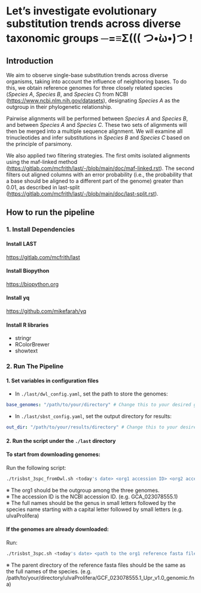 # Let’s investigate evolutionary substitution trends across diverse taxonomic groups ─=≡Σ((( つ•̀ω•́)つ !

## Introduction
We aim to observe single-base substitution trends across diverse organisms, taking into account the influence of neighboring bases. To do this, we obtain reference genomes for three closely related species (_Species A_, _Species B_, and _Species C_) from NCBI (https://www.ncbi.nlm.nih.gov/datasets), designating _Species A_ as the outgroup in their phylogenetic relationship.

Pairwise alignments will be performed between _Species A_ and _Species B_, and between _Species A_ and _Species C_. These two sets of alignments will then be merged into a multiple sequence alignment. We will examine all trinucleotides and infer substitutions in _Species B_ and _Species C_ based on the principle of parsimony.

We also applied two filtering strategies. The first omits isolated alignments using the maf-linked method (https://gitlab.com/mcfrith/last/-/blob/main/doc/maf-linked.rst). The second filters out aligned columns with an error probability (i.e., the probability that a base should be aligned to a different part of the genome) greater than 0.01, as described in last-split (https://gitlab.com/mcfrith/last/-/blob/main/doc/last-split.rst).

## How to run the pipeline

### 1. Install Dependencies
#### Install LAST
https://gitlab.com/mcfrith/last
#### Install Biopython
https://biopython.org
#### Install yq
https://github.com/mikefarah/yq
#### Install R libraries
* stringr
* RColorBrewer
* showtext

### 2. Run The Pipeline
#### 1. Set variables in configuration files
* In `./last/dwl_config.yaml`, set the path to store the genomes:
```yaml
base_genomes: "/path/to/your/directory" # Change this to your desired genome storage path
```
* In `./last/sbst_config.yaml`, set the output directory for results:
```yaml
out_dir: "/path/to/your/results/directory" # Change this to your desired output path
```
#### 2. Run the script under the `./last` directory  

#### To start from downloading genomes:
Run the following script:
```bash
./trisbst_3spc_fromDwl.sh <today's date> <org1 accession ID> <org2 accession ID> <org3 accession ID> <org1 full name> <org2 full name> <org3 full name>
```
※ The org1 should be the outgroup among the three genomes.  
※ The accession ID is the NCBI accession ID. (e.g. GCA_023078555.1)  
※ The full names should be the genus in small letters followed by the species name starting with a capital letter followed by small letters (e.g. ulvaProlifera)  
#### If the genomes are already downloaded:
Run:
```bash
./trisbst_3spc.sh <today's date> <path to the org1 reference fasta file> <path to the org2 reference fasta file> <path to the org3 reference fasta file>
```
※ The parent directory of the reference fasta files should be the same as the full names of the species. (e.g. /path/to/your/directory/ulvaProlifera/GCF_023078555.1_Upr_v1.0_genomic.fna)